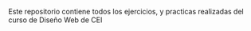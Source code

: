 Este repositorio contiene todos los ejercicios, y practicas realizadas del curso de Diseño Web de CEI

